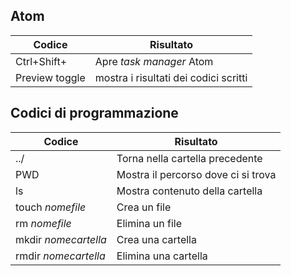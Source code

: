 ## Atom

|Codice|Risultato|
|-----|---------|
|Ctrl+Shift+|Apre _task manager_ Atom|
|Preview toggle|mostra i risultati dei codici scritti|

## Codici di programmazione

|Codice|Risultato|
|-----|---------|
|../|Torna nella cartella precedente|
|PWD|Mostra il percorso dove ci si trova|
|ls|Mostra contenuto della cartella|
|touch _nomefile_|Crea un file|
|rm _nomefile_|Elimina un file|
|mkdir _nomecartella_|Crea una cartella|
|rmdir _nomecartella_|Elimina una cartella|

